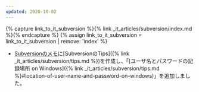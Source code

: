 ```yaml
---
updated: 2020-10-02
---
```

{% capture link_to_it_subversion %}{% link _it_articles/subversion/index.md %}{% endcapture %}
{% assign link_to_it_subversion = link_to_it_subversion | remove: 'index' %}

- [Subversionのメモ]({{link_to_it_subversion}})に[SubversionのTips]({% link _it_articles/subversion/tips.md %})を作成し、「[ユーザ名とパスワードの記録場所 on Windows]({% link _it_articles/subversion/tips.md %}#location-of-user-name-and-password-on-windows)」を追加しました。
